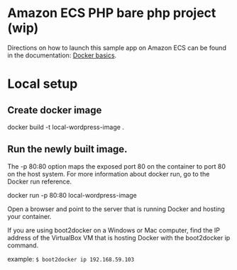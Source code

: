 # Amazon ECS PHP bare php project (wip)
Directions on how to launch this sample app on Amazon ECS can be found in the documentation: [Docker basics](http://docs.aws.amazon.com/AmazonECS/latest/developerguide/docker-basics.html).

# Local setup

## Create docker image
docker build -t local-wordpress-image .

## Run the newly built image. 
The -p 80:80 option maps the exposed port 80 on the container to port 80 on the host system. For more information about docker run, go to the Docker run reference.

docker run -p 80:80 local-wordpress-image

Open a browser and point to the server that is running Docker and hosting your container.

If you are using boot2docker on a Windows or Mac computer, find the IP address of the VirtualBox VM that is hosting Docker with the boot2docker ip command.

example:
`$ boot2docker ip
192.168.59.103`
